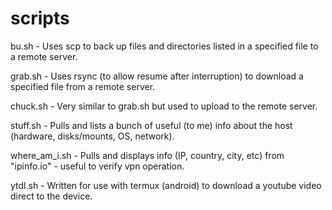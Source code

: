 # scripts

bu.sh - Uses scp to back up files and directories listed in a specified file to a remote server.

grab.sh - Uses rsync (to allow resume after interruption) to download a specified file from a remote server.

chuck.sh - Very similar to grab.sh but used to upload to the remote server.

stuff.sh - Pulls and lists a bunch of useful (to me) info about the host (hardware, disks/mounts, OS, network).

where_am_i.sh - Pulls and displays info (IP, country, city, etc) from "ipinfo.io" - useful to verify vpn operation.

ytdl.sh - Written for use with termux (android) to download a youtube video direct to the device.
